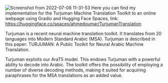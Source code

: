 ![Screenshot from 2022-07-08 11-31-53](https://user-images.githubusercontent.com/22420771/177975857-b4efb88c-f192-4b00-838e-f21ec400e534.png)
Here you can find my implementation for the Turjuman Machine Translation Toolkit to an online webpage using Gradio and Hugging Face Spaces, link: https://huggingface.co/spaces/ahmedoumar/TurjumanTranslation

Turjuman is a recent neural machine translation toolkit. It translates from 20 languages into Modern Standard Arabic (MSA). Turjuman is described in this paper: TURJUMAN: A Public Toolkit for Neural Arabic Machine Translation.

Turjuman exploits our AraT5 model. This endows Turjuman with a powerful ability to decode into Arabic. The toolkit offers the possibility of employing a number of diverse decoding methods, making it suited for acquiring paraphrases for the MSA translations as an added value.

